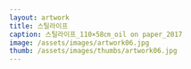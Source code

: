 ```yaml
---
layout: artwork
title: 스틸라이프
caption: 스틸라이프_110×58㎝_oil on paper_2017
image: /assets/images/artwork06.jpg
thumb: /assets/images/thumbs/artwork06.jpg
---
```

